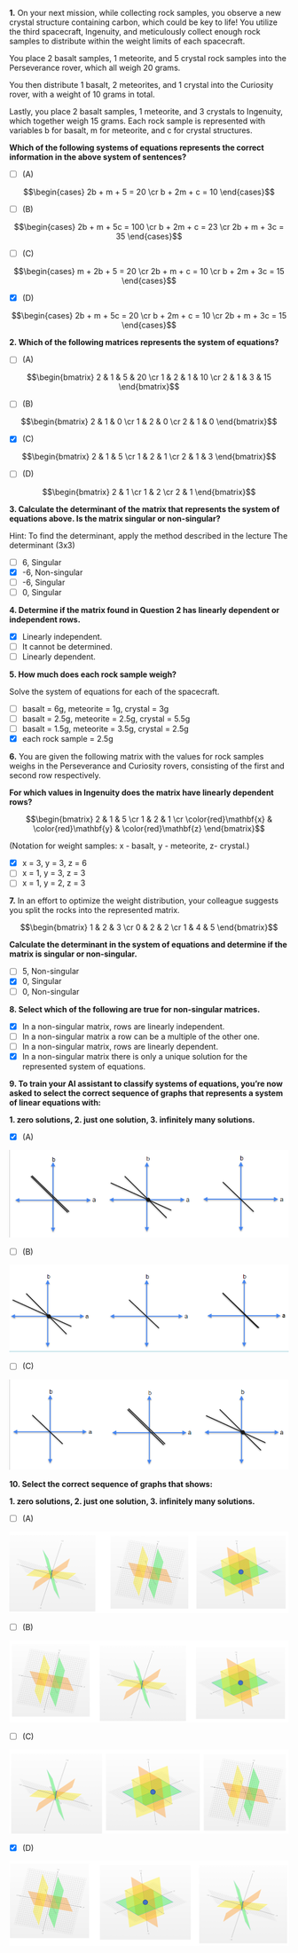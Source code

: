 **1.** On your next mission, while collecting rock samples, you observe a new crystal structure containing carbon, which could be key to life! You utilize the third spacecraft, Ingenuity, and meticulously collect enough rock samples to distribute within the weight limits of each spacecraft.

You place 2 basalt samples, 1 meteorite, and 5 crystal rock samples into the Perseverance rover, which all weigh 20 grams. 

You then distribute 1 basalt, 2 meteorites, and 1 crystal into the Curiosity rover, with a weight of 10 grams in total. 

Lastly, you place 2 basalt samples, 1 meteorite, and 3 crystals to Ingenuity, which together weigh 15 grams. Each rock sample is represented with variables b for basalt, m for meteorite, and c for crystal structures. 

**Which of the following systems of equations represents the correct information in the above system of sentences?**
- [ ] (A)

$$\begin{cases} 2b + m + 5 = 20 \cr b + 2m + c = 10 \end{cases}$$
- [ ] (B)

$$\begin{cases} 2b + m + 5c = 100 \cr b + 2m + c = 23 \cr 2b + m + 3c = 35 \end{cases}$$
- [ ] (C)

$$\begin{cases} m + 2b + 5 = 20 \cr 2b + m + c = 10 \cr b + 2m + 3c = 15 \end{cases}$$
- [x] (D)

$$\begin{cases} 2b + m + 5c = 20 \cr b + 2m + c = 10 \cr 2b + m + 3c = 15 \end{cases}$$

**2. Which of the following matrices represents the system of equations?**
- [ ] (A)

$$\begin{bmatrix} 2 & 1 & 5 & 20 \cr 1 & 2 & 1 & 10 \cr 2 & 1 & 3 & 15 \end{bmatrix}$$
- [ ] (B)

$$\begin{bmatrix} 2 & 1 & 0 \cr 1 & 2 & 0 \cr 2 & 1 & 0 \end{bmatrix}$$
- [x] (C)

$$\begin{bmatrix} 2 & 1 & 5 \cr 1 & 2 & 1 \cr 2 & 1 & 3 \end{bmatrix}$$
- [ ] (D)

$$\begin{bmatrix} 2 & 1 \cr 1 & 2 \cr 2 & 1 \end{bmatrix}$$

**3. Calculate the determinant of the matrix that represents the system of equations above. Is the matrix singular or non-singular?**

Hint: To find the determinant, apply the method described in the lecture The determinant (3x3)
- [ ] 6, Singular
- [x] -6, Non-singular
- [ ] -6, Singular
- [ ] 0, Singular

**4. Determine if the matrix found in Question 2 has linearly dependent or independent rows.**
- [x] Linearly independent.
- [ ] It cannot be determined.
- [ ] Linearly dependent.

**5. How much does each rock sample weigh?**

Solve the system of equations for each of the spacecraft.
- [ ] basalt = 6g, meteorite = 1g, crystal = 3g
- [ ] basalt = 2.5g, meteorite = 2.5g, crystal = 5.5g
- [ ] basalt = 1.5g, meteorite = 3.5g, crystal = 2.5g
- [x] each rock sample = 2.5g

**6.** You are given the following matrix with the values for rock samples weighs in the Perseverance and Curiosity rovers, consisting of the first and second row respectively. 

**For which values in Ingenuity does the matrix have linearly dependent rows?**

$$\begin{bmatrix} 2 & 1 & 5 \cr 1 & 2 & 1 \cr \color{red}\mathbf{x} & \color{red}\mathbf{y} & \color{red}\mathbf{z} \end{bmatrix}$$

(Notation for weight samples: x - basalt, y - meteorite, z- crystal.)
- [x] x = 3, y = 3, z = 6
- [ ] x = 1, y = 3, z = 3
- [ ] x = 1, y = 2, z = 3

**7.** In an effort to optimize the weight distribution, your colleague suggests you split the rocks into the represented matrix. 

$$\begin{bmatrix} 1 & 2 & 3 \cr 0 & 2 & 2 \cr 1 & 4 & 5 \end{bmatrix}$$

**Calculate the determinant in the system of equations and determine if the matrix is singular or non-singular.**
- [ ] 5, Non-singular
- [x] 0, Singular
- [ ] 0, Non-singular

**8. Select which of the following are true for non-singular matrices.**
- [x] In a non-singular matrix, rows are linearly independent.
- [ ] In a non-singular matrix a row can be a multiple of the other one.
- [ ] In a non-singular matrix, rows are linearly dependent.
- [x] In a non-singular matrix there is only a unique solution for the represented system of equations.

**9. To train your AI assistant to classify systems of equations, you’re now asked to select the correct sequence of graphs that represents a system of linear equations with:**

**1. zero solutions, 2. just one solution, 3. infinitely many solutions.**
- [x] (A)

![missing](images/C1_W1_Quiz_1.png)
- [ ] (B)

![missing](images/C1_W1_Quiz_2.png)
- [ ] (C)

![missing](images/C1_W1_Quiz_3.png)

**10. Select the correct sequence of graphs that shows:**

**1. zero solutions, 2. just one solution, 3. infinitely many solutions.**
- [ ] (A)

![missing](images/C1_W1_Quiz_4.png)
- [ ] (B)

![missing](images/C1_W1_Quiz_5.png)
- [ ] (C)

![missing](images/C1_W1_Quiz_6.png)
- [x] (D)

![missing](images/C1_W1_Quiz_7.png)
